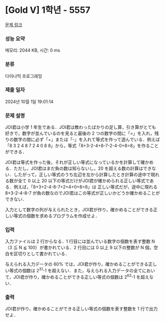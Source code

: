 # [Gold V] 1학년 - 5557 

[문제 링크](https://www.acmicpc.net/problem/5557) 

### 성능 요약

메모리: 2044 KB, 시간: 0 ms

### 분류

다이나믹 프로그래밍

### 제출 일자

2024년 10월 1일 19:01:14

### 문제 설명

<p>JOI君は小学 1 年生である．JOI君は教わったばかりの足し算，引き算がとても好きで，数字が並んでいるのを見ると最後の 2 つの数字の間に「=」を入れ，残りの数字の間に必ず「+」または「-」を入れて等式を作って遊んでいる．例えば「8 3 2 4 8 7 2 4 0 8 8」から，等式「8+3-2-4+8-7-2-4-0+8=8」を作ることができる．</p>

<p>JOI君は等式を作った後，それが正しい等式になっているかを計算して確かめる．ただし，JOI君はまだ負の数は知らないし，20 を超える数の計算はできない．したがって，正しい等式のうち左辺を左から計算したとき計算の途中で現れる数が全て 0 以上 20 以下の等式だけがJOI君が確かめられる正しい等式である．例えば，「8+3+2-4-8-7+2+4+0+8=8」は 正しい等式だが，途中に現れる 8+3-2-4-8-7 が負の数なのでJOI君はこの等式が正しいかどうか確かめることができない．</p>

<p>入力として数字の列が与えられたとき，JOI君が作り，確かめることができる正しい等式の個数を求めるプログラムを作成せよ．</p>

### 입력 

 <p>入力ファイルは 2 行からなる．1 行目には並んでいる数字の個数を表す整数 N （3 ≦ N ≦ 100）が書かれている．2 行目には 0 以上 9 以下の整数が N 個，空白を区切りとして書かれている．</p>

<p>与えられる入力データの 60% では，JOI君が作り，確かめることができる正しい等式の個数は 2<sup>31</sup>-1 を超えない．また，与えられる入力データの全てにおいて，JOI君が作り，確かめることができる正しい等式の個数は 2<sup>63</sup>-1 を超えない．</p>

### 출력 

 <p>JOI君が作り，確かめることができる正しい等式の個数を表す整数を 1 行で出力せよ．</p>

